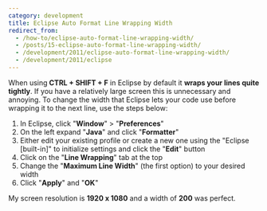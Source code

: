 ```yaml
---
category: development
title: Eclipse Auto Format Line Wrapping Width
redirect_from:
  - /how-to/eclipse-auto-format-line-wrapping-width/
  - /posts/15-eclipse-auto-format-line-wrapping-width/
  - /development/2011/eclipse-auto-format-line-wrapping-width/
  - /development/2011/eclipse
---
```


<p>When using<strong> CTRL + SHIFT + F</strong> in Eclipse by default it <strong>wraps your lines quite tightly</strong>. If you have a relatively large screen this is unnecessary&nbsp;and annoying. To change the width that Eclipse lets your code use before wrapping it to the next line, use the steps below:</p>

<ol>
	<li>In Eclipse, click &quot;<strong>Window</strong>&quot; &gt; &quot;<strong>Preferences</strong>&quot;</li>
	<li>On the left expand &quot;<strong>Java</strong>&quot; and click &quot;<strong>Formatter</strong>&quot;</li>
	<li>Either edit your existing profile or create a new one using the &quot;Eclipse [built-in]&quot; to initialize settings and click the &quot;<strong>Edit</strong>&quot; button</li>
	<li>Click on the &quot;<strong>Line Wrapping</strong>&quot; tab at the top</li>
	<li>Change the &quot;<strong>Maximum Line Width</strong>&quot; (the first option) to your desired width</li>
	<li>Click &quot;<strong>Apply</strong>&quot; and &quot;<strong>OK</strong>&quot;</li>
</ol>

<p>My screen resolution is <strong>1920 x 1080</strong> and a width of <strong>200</strong> was perfect.</p>
